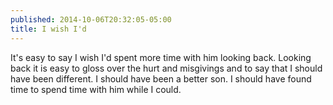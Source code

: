 ```yaml
---
published: 2014-10-06T20:32:05-05:00
title: I wish I'd
---
```

It's easy to say I wish I'd spent more time with him looking back. Looking back it is easy to gloss over the hurt and misgivings and to say that I should have been different. I should have been a better son. I should have found time to spend time with him while I could. 